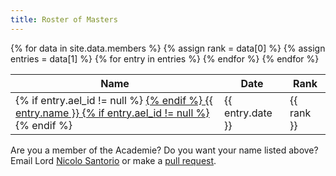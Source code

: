 ```yaml
---
title: Roster of Masters
---
```


<table class="pure-table pure-table-bordered sortable" width="100%">
<thead>
<tr>
   <th> Name </th>
   <th> Date </th>
   <th> Rank </th>
</tr>
</thead>
<tbody>
{% for data in site.data.members %}
{% assign rank = data[0] %}
{% assign entries = data[1] %}
{% for entry in entries %}
<tr> 
	<td> 
    		{% if entry.ael_id != null %}
       			<a href="http://op.atlantia.sca.org/op_ind.php?atlantian_id={{entry.ael_id}}">
    		{% endif %}
		{{ entry.name }} 
    		{% if entry.ael_id != null %}
       			</a>
    		{% endif %}
	</td> 
	<td> {{ entry.date }} </td> 
	<td> {{ rank }} </td> 
</tr>
{% endfor %}
{% endfor %}
</tbody>
</table>

Are you a member of the Academie?  Do you want your name listed above?  Email Lord [Nicolo Santorio](mailto:nicolo.santorio@gmail.com) or make a [pull request](https://github.com/academie-de-espee/academie-de-espee.github.io/pulls).

<script src="/js/sorttable.js"></script>
